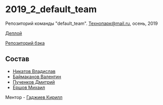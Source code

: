 # 2019_2_default_team
Репозиторий команды "default_team". Технопарк@mail.ru, осень, 2019

[Деплой](http://89.208.198.192/)

[Репозиторий бэка](https://github.com/go-park-mail-ru/2019_2_default_team/)

## Состав
- [Никатов Владислав](https://github.com/nikatov)
- [Баймаканов Валентин](https://github.com/ionnia)
- [Пученков Дмитрий](https://github.com/InNomineMortis)
- [Ершов Михаил](https://github.com/maershov)

Ментор - [Гаджиев Кирилл](https://github.com/kirBMSTU)

